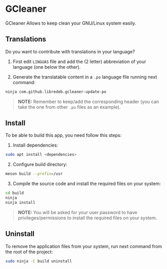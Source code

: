 # GCleaner

GCleaner Allows to keep clean your GNU/Linux system easily.

## Translations

Do you want to contribute with translations in your language?

1. First edit `LINGUAS` file and add the (2 letter) abbreviation of your language (one below the other).

2. Generate the translatable content in a `.po` language file running next command:
```bash
ninja com.github.libredeb.gcleaner-update-po
```

> **NOTE:** Remember to keep/add the corresponding header (you can take the one from other `.po` files as an example).

## Install

To be able to build this app, you need follow this steps:

1. Install dependencies:
```bash
sudo apt install <dependencies>
```

2. Configure build directory:
```bash
meson build --prefix=/usr
```

3. Compile the source code and install the required files on your system:
```bash
cd build
ninja
ninja install
```

> **NOTE:** You will be asked for your user password to have privileges/permissions to install the required files on your system.

## Uninstall

To remove the application files from your system, run next command from the root of the project:
```bash
sudo ninja -C build uninstall
```
